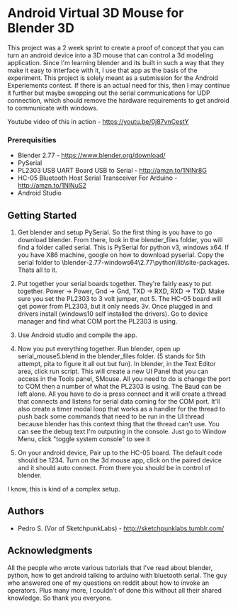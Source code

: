 # Android Virtual 3D Mouse for Blender 3D
This project was a 2 week sprint to create a proof of concept that you can turn an android device into a 3D mouse that can control a 3d modeling application. Since I'm learning blender and its built in such a way that they make it easy to interface with it, I use that app as the basis of the experiment. This project is solely meant as a submission for the Android Experiements contest. If there is an actual need for this, then I may continue it further but maybe swopping out the serial communications for UDP connection, which should remove the hardware requirements to get android to communicate with windows.

Youtube video of this in action - https://youtu.be/0j87vnCestY

### Prerequisities
- Blender 2.77 - https://www.blender.org/download/
- PySerial
- PL2303 USB UART Board USB to Serial - http://amzn.to/1NlNr8G
- HC-05 Bluetooth Host Serial Transceiver For Arduino - http://amzn.to/1NlNuS2
- Android Studio

## Getting Started

1. Get blender and setup PySerial.
    So the first thing is you have to go download blender. From there, look in the blender_files folder, you will find a folder called serial. This is PySerial for python v3, windows x64. If you have X86 machine, google on how to download pyserial. Copy the serial folder to \blender-2.77-windows64\2.77\python\lib\site-packages. Thats all to it.

2. Put together your serial boards together. They're fairly easy to put together. Power -> Power, Gnd -> Gnd, TXD -> RXD, RXD -> TXD. Make sure you set the PL2303 to 3 volt jumper, not 5. The HC-05 board will get power from PL2303, but it only needs 3v. Once plugged in and drivers install (windows10 self installed the drivers). Go to device manager and find what COM port the PL2303 is using.

3. Use Android studio and compile the app.

4. Now you put everything together. Run blender, open up serial_mouse5.blend in the blender_files folder. (5 stands for 5th attempt, pita to figure it all out but fun). In blender, in the Text Editor area, click run script. This will create a new UI Panel that you can access in the Tools panel, SMouse. All you need to do is change the port to COM then a number of what the PL2303 is using. The Baud can be left alone. All you have to do is press connect and it will create a thread that connects and listens for serial data coming for the COM port. It'll also create a timer modal loop that works as a handler for the thread to push back some commands that need to be run in the UI thread because blender has this context thing that the thread can't use. You can see the debug text I'm outputing in the console. Just go to Window Menu, click "toggle system console" to see it

5. On your android device, Pair up to the HC-05 board. The default code should be 1234. Turn on the 3d mouse app, click on the paired device and it should auto connect. From there you should be in control of blender.

I know, this is kind of a complex setup.

## Authors

* Pedro S. (Vor of SketchpunkLabs) - http://sketchpunklabs.tumblr.com/

## Acknowledgments
All the people who wrote various tutorials that I've read about blender, python, how to get android talking to arduino with bluetooth serial. The guy who answered one of my questions on reddit about how to invoke an operators. Plus many more, I couldn't of done this without all their shared knowledge. So thank you everyone.
